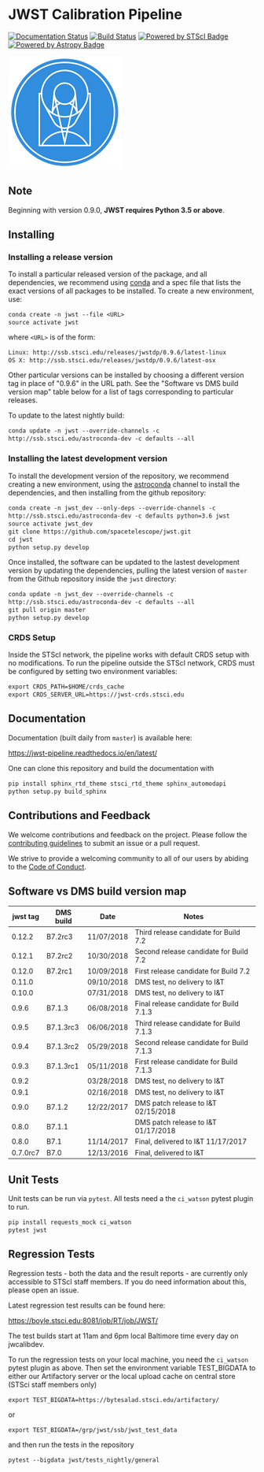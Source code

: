 JWST Calibration Pipeline
=========================
[![Documentation Status](https://readthedocs.org/projects/jwst-pipeline/badge/?version=latest)](http://jwst-pipeline.readthedocs.io/en/latest/?badge=latest)
[![Build Status](https://travis-ci.org/spacetelescope/jwst.svg?branch=master)](https://travis-ci.org/spacetelescope/jwst)
[![Powered by STScI Badge](https://img.shields.io/badge/powered%20by-STScI-blue.svg?colorA=707170&colorB=3e8ddd&style=flat)](http://www.stsci.edu)
[![Powered by Astropy Badge](http://img.shields.io/badge/powered%20by-AstroPy-orange.svg?style=flat)](http://www.astropy.org/)

![STScI Logo](docs/_static/stsci_logo.png)

Note
----
Beginning with version 0.9.0, **JWST requires Python 3.5 or above**.

Installing
----------

### Installing a release version ###

To install a particular released version of the package, and all dependencies, we recommend using
[conda](https://conda.io/docs/index.html) and a spec file that lists the exact versions of all packages to be installed.
To create a new environment, use:

    conda create -n jwst --file <URL>
    source activate jwst

where `<URL>` is of the form:

    Linux: http://ssb.stsci.edu/releases/jwstdp/0.9.6/latest-linux
    OS X: http://ssb.stsci.edu/releases/jwstdp/0.9.6/latest-osx

Other particular versions can be installed by choosing a different version tag in place of "0.9.6" in the URL path.
See the "Software vs DMS build version map" table below for a list of tags corresponding to particular releases.

To update to the latest nightly build:

    conda update -n jwst --override-channels -c http://ssb.stsci.edu/astroconda-dev -c defaults --all

### Installing the latest development version ###

To install the development version of the repository, we recommend creating a new
environment, using the [astroconda](https://astroconda.readthedocs.io) channel
to install the dependencies, and then installing from the github repository:

    conda create -n jwst_dev --only-deps --override-channels -c http://ssb.stsci.edu/astroconda-dev -c defaults python=3.6 jwst
    source activate jwst_dev
    git clone https://github.com/spacetelescope/jwst.git
    cd jwst
    python setup.py develop

Once installed, the software can be updated to the lastest development version by updating the dependencies,
pulling the latest version of `master` from the Github repository inside the `jwst` directory:

    conda update -n jwst_dev --override-channels -c http://ssb.stsci.edu/astroconda-dev -c defaults --all
    git pull origin master
    python setup.py develop

### CRDS Setup ###

Inside the STScI network, the pipeline works with default CRDS setup with no modifications.  To run the pipeline outside the STScI network, CRDS must be configured by setting two environment variables:

    export CRDS_PATH=$HOME/crds_cache
    export CRDS_SERVER_URL=https://jwst-crds.stsci.edu


Documentation
-------------

Documentation (built daily from `master`) is available here:

https://jwst-pipeline.readthedocs.io/en/latest/

One can clone this repository and build the documentation with

    pip install sphinx_rtd_theme stsci_rtd_theme sphinx_automodapi
    python setup.py build_sphinx


Contributions and Feedback
--------------------------
We welcome contributions and feedback on the project. Please follow the [contributing guidelines](CONTRIBUTING.md) to submit an issue or a pull request.

We strive to provide a welcoming community to all of our users by abiding to the [Code of Conduct](CODE_OF_CONDUCT.md).


Software vs DMS build version map
---------------------------------

| jwst tag | DMS build |    Date    |          Notes                           |
| -------- | --------- | ---------- | -----------------------------------------|
|  0.12.2  | B7.2rc3   | 11/07/2018 | Third release candidate for Build 7.2    |
|  0.12.1  | B7.2rc2   | 10/30/2018 | Second release candidate for Build 7.2    |
|  0.12.0  | B7.2rc1   | 10/09/2018 | First release candidate for Build 7.2    |
|  0.11.0  |           | 09/10/2018 | DMS test, no delivery to I&T             |
|  0.10.0  |           | 07/31/2018 | DMS test, no delivery to I&T             |
|  0.9.6   | B7.1.3    | 06/08/2018 | Final release candidate for Build 7.1.3  |
|  0.9.5   | B7.1.3rc3 | 06/06/2018 | Third release candidate for Build 7.1.3  |
|  0.9.4   | B7.1.3rc2 | 05/29/2018 | Second release candidate for Build 7.1.3 |
|  0.9.3   | B7.1.3rc1 | 05/11/2018 | First release candidate for Build 7.1.3  |
|  0.9.2   |           | 03/28/2018 | DMS test, no delivery to I&T             |
|  0.9.1   |           | 02/16/2018 | DMS test, no delivery to I&T             |
|  0.9.0   |   B7.1.2  | 12/22/2017 | DMS patch release to I&T 02/15/2018      |
|  0.8.0   |   B7.1.1  |            | DMS patch release to I&T 01/17/2018      |
|  0.8.0   |   B7.1    | 11/14/2017 | Final, delivered to I&T 11/17/2017       |
|  0.7.0rc7|   B7.0    | 12/13/2016 | Final, delivered to I&T                  |


Unit Tests
----------

Unit tests can be run via `pytest`.  All tests need a the `ci_watson` pytest plugin to run.

    pip install requests_mock ci_watson
    pytest jwst


Regression Tests
----------------

Regression tests - both the data and the result reports - are currently only accessible to STScI staff members. If you do need information about this, please open an issue.

Latest regression test results can be found here:

https://boyle.stsci.edu:8081/job/RT/job/JWST/

The test builds start at 11am and 6pm local Baltimore time every day on jwcalibdev.

To run the regression tests on your local machine, you need the `ci_watson` pytest plugin as above.  Then set the environment variable TEST_BIGDATA to either our Artifactory server or the local upload cache on central store (STSci staff members only)

    export TEST_BIGDATA=https://bytesalad.stsci.edu/artifactory/

or

    export TEST_BIGDATA=/grp/jwst/ssb/jwst_test_data

and then run the tests in the repository

    pytest --bigdata jwst/tests_nightly/general
